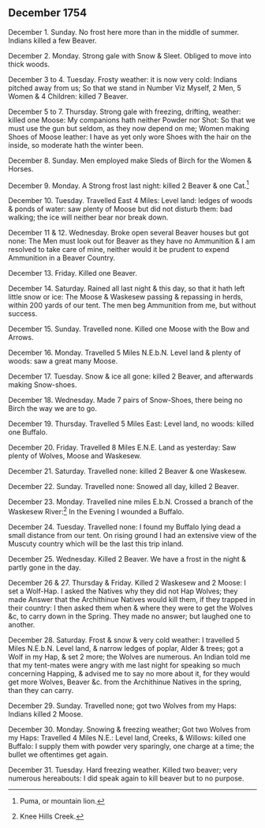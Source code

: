## December 1754

December 1. Sunday. No frost here more than in the middle of summer. Indians killed a few Beaver.

December 2. Monday. Strong gale with Snow & Sleet. Obliged to move into thick woods.

December 3 to 4. Tuesday. Frosty weather: it is now very cold: Indians pitched away from us; So that we stand in Number Viz Myself, 2 Men, 5 Women & 4 Children: killed 7 Beaver.

December 5 to 7. Thursday. Strong gale with freezing, drifting, weather: killed one Moose: My companions hath neither Powder nor Shot: So that we must use the gun but seldom, as they now depend on me; Women making Shoes of Moose leather: I have as yet only wore Shoes with the hair on the inside, so moderate hath the winter been.

December 8. Sunday. Men employed make Sleds of Birch for the Women & Horses.

December 9. Monday. A Strong frost last night: killed 2 Beaver & one Cat.[^december-1754-1]

[^december-1754-1]: Puma, or mountain lion.

December 10. Tuesday. Travelled East 4 Miles: Level land: ledges of woods & ponds of water: saw plenty of Moose but did not disturb them: bad walking; the ice will neither bear nor break down.

December 11 & 12. Wednesday. Broke open several Beaver houses but got none: The Men must look out for Beaver as they have no Ammunition & I am resolved to take care of mine, neither would it be prudent to expend Ammunition in a Beaver Country.

December 13. Friday. Killed one Beaver.

December 14. Saturday. Rained all last night & this day, so that it hath left little snow or ice: The Moose & Waskesew passing & repassing in herds, within 200 yards of our tent. The men beg Ammunition from me, but without success.

December 15. Sunday. Travelled none. Killed one Moose with the Bow and Arrows.

December 16. Monday. Travelled 5 Miles N.E.b.N. Level land & plenty of woods: saw a great many Moose.

December 17. Tuesday. Snow & ice all gone: killed 2 Beaver, and afterwards making Snow-shoes.

December 18. Wednesday. Made 7 pairs of Snow-Shoes, there being no Birch the way we are to go.

December 19. Thursday. Travelled 5 Miles East: Level land, no woods: killed one Buffalo.

December 20. Friday. Travelled 8 Miles E.N.E. Land as yesterday: Saw plenty of Wolves, Moose and Waskesew.

December 21. Saturday. Travelled none: killed 2 Beaver & one Waskesew.

December 22. Sunday. Travelled none: Snowed all day, killed 2 Beaver.

December 23. Monday. Travelled nine miles E.b.N. Crossed a branch of the Waskesew River:[^december-1754-2] In the Evening I wounded a Buffalo.

[^december-1754-2]: Knee Hills Creek.

December 24. Tuesday. Travelled none: I found my Buffalo lying dead a small distance from our tent. On rising ground I had an extensive view of the Muscuty country which will be the last this trip inland.

December 25. Wednesday. Killed 2 Beaver. We have a frost in the night & partly gone in the day.

December 26 & 27. Thursday & Friday. Killed 2 Waskesew and 2 Moose: I set a Wolf-Hap. I asked the Natives why they did not Hap Wolves; they made Answer that the Archithinue Natives would kill them, if they trapped in their country: I then asked them when & where they were to get the Wolves &c, to carry down in the Spring. They made no answer; but laughed one to another.

December 28. Saturday. Frost & snow & very cold weather: I travelled 5 Miles N.E.b.N. Level land, & narrow ledges of poplar, Alder & trees; got a Wolf in my Hap, & set 2 more; the Wolves are numerous. An Indian told me that my tent-mates were angry with me last night for speaking so much concerning Happing, & advised me to say no more about it, for they would get more Wolves, Beaver &c. from the Archithinue Natives in the spring, than they can carry.

December 29. Sunday. Travelled none; got two Wolves from my Haps: Indians killed 2 Moose.

December 30. Monday. Snowing & freezing weather; Got two Wolves from my Haps: Travelled 4 Miles N.E.: Level land, Creeks, & Willows: killed one Buffalo: I supply them with powder very sparingly, one charge at a time; the bullet we oftentimes get again.

December 31. Tuesday. Hard freezing weather. Killed two beaver; very numerous hereabouts: I did speak again to kill beaver but to no purpose.
